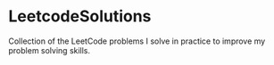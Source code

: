 # LeetcodeSolutions
Collection of the LeetCode problems I solve in practice to improve my problem solving skills.
